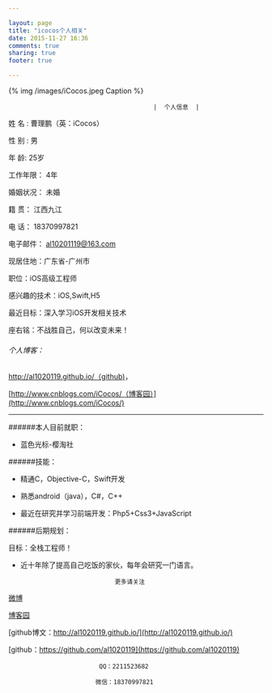 ```yaml
---

layout: page
title: "icocos个人相关"
date: 2015-11-27 16:36
comments: true
sharing: true
footer: true

---
```

 
 
 


{% img /images/iCocos.jpeg Caption %}  

 

	
											|  个人信息  | 
											
 姓		名 :   曹理鹏（英：iCocos）	 
 
 性		别 :  男  
           
 年		 龄:  25岁     				  
 
 工作年限：	4年   
    
 婚姻状况：	未婚			              
 
 籍    贯： 江西九江 
  
 电    话：	18370997821	              
 
 电子邮件：	al10201119@163.com  
     

 现居住地：广东省-广州市


 职位：iOS高级工程师


 感兴趣的技术：iOS,Swift,H5


 最近目标：深入学习iOS开发相关技术


 座右铭：不战胜自己，何以改变未来！


###### 个人博客：
 
 [http://al1020119.github.io/（github)](http://al1020119.github.io/)，
 
 [http://www.cnblogs.com/iCocos/（博客园）](http://www.cnblogs.com/iCocos/) 
 
 

 ***
  
######本人目前就职：
 
 * 蓝色光标-樱淘社
 

######技能：

* 精通C，Objective-C，Swift开发

* 熟悉android（java），C#，C++

* 最近在研究并学习前端开发：Php5+Css3+JavaScript


######后期规划：

目标：全栈工程师！


* 近十年除了提高自己吃饭的家伙，每年会研究一门语言。




								更多请关注
								
								

[微博](http://weibo.com/u/3288975567)

[博客园](http://www.cnblogs.com/iCocos/)

[github博文：http://al1020119.github.io/](http://al1020119.github.io/)

[github：https://github.com/al1020119](https://github.com/al1020119)



							 QQ：2211523682
							
							微信：18370997821